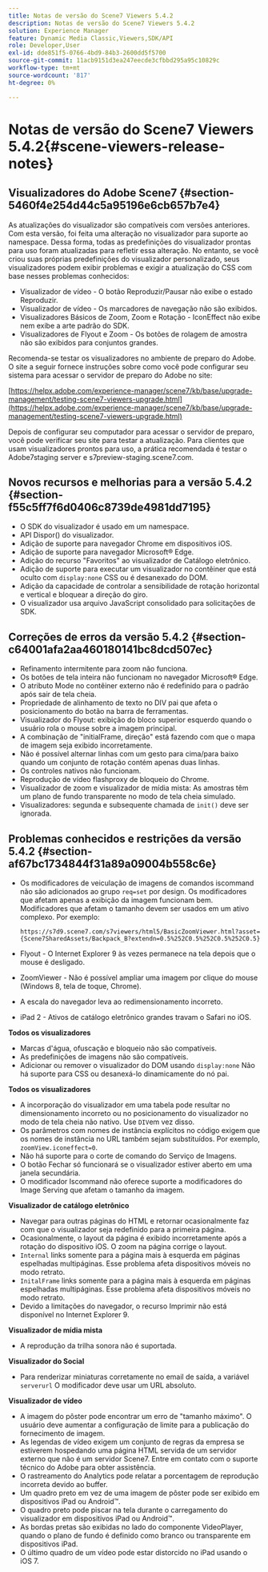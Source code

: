 ```yaml
---
title: Notas de versão do Scene7 Viewers 5.4.2
description: Notas de versão do Scene7 Viewers 5.4.2
solution: Experience Manager
feature: Dynamic Media Classic,Viewers,SDK/API
role: Developer,User
exl-id: dde851f5-0766-4bd9-84b3-2600dd5f5700
source-git-commit: 11acb9151d3ea247eecde3cfbbd295a95c10829c
workflow-type: tm+mt
source-wordcount: '817'
ht-degree: 0%

---
```


# Notas de versão do Scene7 Viewers 5.4.2{#scene-viewers-release-notes}

## Visualizadores do Adobe Scene7 {#section-5460f4e254d44c5a95196e6cb657b7e4}

As atualizações do visualizador são compatíveis com versões anteriores. Com esta versão, foi feita uma alteração no visualizador para suporte ao namespace. Dessa forma, todas as predefinições do visualizador prontas para uso foram atualizadas para refletir essa alteração. No entanto, se você criou suas próprias predefinições do visualizador personalizado, seus visualizadores podem exibir problemas e exigir a atualização do CSS com base nesses problemas conhecidos:

* Visualizador de vídeo - O botão Reproduzir/Pausar não exibe o estado Reproduzir.
* Visualizador de vídeo - Os marcadores de navegação não são exibidos.
* Visualizadores Básicos de Zoom, Zoom e Rotação - IconEffect não exibe nem exibe a arte padrão do SDK.
* Visualizadores de Flyout e Zoom - Os botões de rolagem de amostra não são exibidos para conjuntos grandes.

Recomenda-se testar os visualizadores no ambiente de preparo do Adobe. O site a seguir fornece instruções sobre como você pode configurar seu sistema para acessar o servidor de preparo do Adobe no site:

[https://helpx.adobe.com/experience-manager/scene7/kb/base/upgrade-management/testing-scene7-viewers-upgrade.html](https://helpx.adobe.com/experience-manager/scene7/kb/base/upgrade-management/testing-scene7-viewers-upgrade.html)

Depois de configurar seu computador para acessar o servidor de preparo, você pode verificar seu site para testar a atualização. Para clientes que usam visualizadores prontos para uso, a prática recomendada é testar o Adobe7staging server e s7preview-staging.scene7.com.

## Novos recursos e melhorias para a versão 5.4.2 {#section-f55c5ff7f6d0406c8739de4981dd7195}

* O SDK do visualizador é usado em um namespace.
* API Dispor() do visualizador.
* Adição de suporte para navegador Chrome em dispositivos iOS.
* Adição de suporte para navegador Microsoft® Edge.
* Adição do recurso &quot;Favoritos&quot; ao visualizador de Catálogo eletrônico.
* Adição de suporte para executar um visualizador no contêiner que está oculto com `display:none` CSS ou é desanexado do DOM.
* Adição da capacidade de controlar a sensibilidade de rotação horizontal e vertical e bloquear a direção do giro.
* O visualizador usa arquivo JavaScript consolidado para solicitações de SDK.

## Correções de erros da versão 5.4.2 {#section-c64001afa2aa460180141bc8dcd507ec}

* Refinamento intermitente para zoom não funciona.
* Os botões de tela inteira não funcionam no navegador Microsoft® Edge.
* O atributo Mode no contêiner externo não é redefinido para o padrão após sair de tela cheia.
* Propriedade de alinhamento de texto no DIV pai que afeta o posicionamento do botão na barra de ferramentas.
* Visualizador do Flyout: exibição do bloco superior esquerdo quando o usuário rola o mouse sobre a imagem principal.
* A combinação de &quot;initialFrame, direção&quot; está fazendo com que o mapa de imagem seja exibido incorretamente.
* Não é possível alternar linhas com um gesto para cima/para baixo quando um conjunto de rotação contém apenas duas linhas.
* Os controles nativos não funcionam.
* Reprodução de vídeo flashproxy de bloqueio do Chrome.
* Visualizador de zoom e visualizador de mídia mista: As amostras têm um plano de fundo transparente no modo de tela cheia simulado.
* Visualizadores: segunda e subsequente chamada de `init()` deve ser ignorada.

## Problemas conhecidos e restrições da versão 5.4.2 {#section-af67bc1734844f31a89a09004b558c6e}

* Os modificadores de veiculação de imagens de comandos iscommand não são adicionados ao grupo `req=set` por design. Os modificadores que afetam apenas a exibição da imagem funcionam bem. Modificadores que afetam o tamanho devem ser usados em um ativo complexo. Por exemplo:

   ```
   https://s7d9.scene7.com/s7viewers/html5/BasicZoomViewer.html?asset= {Scene7SharedAssets/Backpack_B?extendn=0.5%252C0.5%252C0.5%252C0.5}
   ```

* Flyout - O Internet Explorer 9 às vezes permanece na tela depois que o mouse é desligado.
* ZoomViewer - Não é possível ampliar uma imagem por clique do mouse (Windows 8, tela de toque, Chrome).
* A escala do navegador leva ao redimensionamento incorreto.
* iPad 2 - Ativos de catálogo eletrônico grandes travam o Safari no iOS.

**Todos os visualizadores**

* Marcas d&#39;água, ofuscação e bloqueio não são compatíveis.
* As predefinições de imagens não são compatíveis.
* Adicionar ou remover o visualizador do DOM usando `display:none` Não há suporte para CSS ou desanexá-lo dinamicamente do nó pai.

**Todos os visualizadores**

* A incorporação do visualizador em uma tabela pode resultar no dimensionamento incorreto ou no posicionamento do visualizador no modo de tela cheia não nativo. Use `DIV`em vez disso.
* Os parâmetros com nomes de instância explícitos no código exigem que os nomes de instância no URL também sejam substituídos. Por exemplo, `zoomView.iconeffect=0`.
* Não há suporte para o corte de comando do Serviço de Imagens.
* O botão Fechar só funcionará se o visualizador estiver aberto em uma janela secundária.
* O modificador Iscommand não oferece suporte a modificadores do Image Serving que afetam o tamanho da imagem.

**Visualizador de catálogo eletrônico**

* Navegar para outras páginas do HTML e retornar ocasionalmente faz com que o visualizador seja redefinido para a primeira página.
* Ocasionalmente, o layout da página é exibido incorretamente após a rotação do dispositivo iOS. O zoom na página corrige o layout.
* `Internal` links somente para a página mais à esquerda em páginas espelhadas multipáginas. Esse problema afeta dispositivos móveis no modo retrato.
* `InitalFrame` links somente para a página mais à esquerda em páginas espelhadas multipáginas. Esse problema afeta dispositivos móveis no modo retrato.
* Devido a limitações do navegador, o recurso Imprimir não está disponível no Internet Explorer 9.

**Visualizador de mídia mista**

* A reprodução da trilha sonora não é suportada.

**Visualizador do Social**

* Para renderizar miniaturas corretamente no email de saída, a variável `serverurl` O modificador deve usar um URL absoluto.

**Visualizador de vídeo**

* A imagem do pôster pode encontrar um erro de &quot;tamanho máximo&quot;. O usuário deve aumentar a configuração de limite para a publicação do fornecimento de imagem.
* As legendas de vídeo exigem um conjunto de regras da empresa se estiverem hospedando uma página HTML servida de um servidor externo que não é um servidor Scene7. Entre em contato com o suporte técnico do Adobe para obter assistência.
* O rastreamento do Analytics pode relatar a porcentagem de reprodução incorreta devido ao buffer.
* Um quadro preto em vez de uma imagem de pôster pode ser exibido em dispositivos iPad ou Android™.
* O quadro preto pode piscar na tela durante o carregamento do visualizador em dispositivos iPad ou Android™.
* As bordas pretas são exibidas no lado do componente VideoPlayer, quando o plano de fundo é definido como branco ou transparente em dispositivos iPad.
* O último quadro de um vídeo pode estar distorcido no iPad usando o iOS 7.
